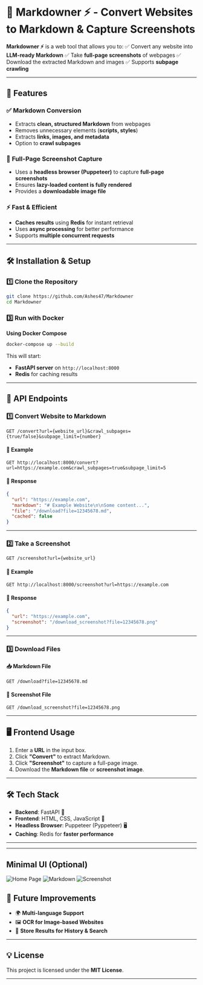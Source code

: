 # 📝 Markdowner ⚡ - Convert Websites to Markdown & Capture Screenshots

**Markdowner ⚡** is a web tool that allows you to:
✅ Convert any website into **LLM-ready Markdown**
✅ Take **full-page screenshots** of webpages
✅ Download the extracted Markdown and images
✅ Supports **subpage crawling**

---

## 🚀 Features
### ✅ **Markdown Conversion**
- Extracts **clean, structured Markdown** from webpages
- Removes unnecessary elements (**scripts, styles**)
- Extracts **links, images, and metadata**
- Option to **crawl subpages**

### 📸 **Full-Page Screenshot Capture**
- Uses a **headless browser (Puppeteer)** to capture **full-page screenshots**
- Ensures **lazy-loaded content is fully rendered**
- Provides a **downloadable image file**

### ⚡ **Fast & Efficient**
- **Caches results** using **Redis** for instant retrieval
- Uses **async processing** for better performance
- Supports **multiple concurrent requests**

---
## 🛠️ Installation & Setup
### **1️⃣ Clone the Repository**
```sh
git clone https://github.com/Ashes47/Markdowner
cd Markdowner
```

### **3️⃣ Run with Docker**
**Using Docker Compose**
```sh
docker-compose up --build
```
This will start:
- **FastAPI server** on `http://localhost:8000`
- **Redis** for caching results  

---

## 🎯 API Endpoints
### **1️⃣ Convert Website to Markdown**
```http
GET /convert?url={website_url}&crawl_subpages={true/false}&subpage_limit={number}
```
#### 📌 **Example**
```http
GET http://localhost:8000/convert?url=https://example.com&crawl_subpages=true&subpage_limit=5
```
#### 🔹 **Response**
```json
{
  "url": "https://example.com",
  "markdown": "# Example Website\n\nSome content...",
  "file": "/download?file=12345678.md",
  "cached": false
}
```

---

### **2️⃣ Take a Screenshot**
```http
GET /screenshot?url={website_url}
```
#### 📌 **Example**
```http
GET http://localhost:8000/screenshot?url=https://example.com
```
#### 🔹 **Response**
```json
{
  "url": "https://example.com",
  "screenshot": "/download_screenshot?file=12345678.png"
}
```

---

### **3️⃣ Download Files**
#### 📥 **Markdown File**
```http
GET /download?file=12345678.md
```
#### 📸 **Screenshot File**
```http
GET /download_screenshot?file=12345678.png
```

---

## 🖥️ Frontend Usage
1. Enter a **URL** in the input box.
2. Click **"Convert"** to extract Markdown.
3. Click **"Screenshot"** to capture a full-page image.
4. Download the **Markdown file** or **screenshot image**.

---
## 🛠️ Tech Stack
- **Backend**: FastAPI 🚀
- **Frontend**: HTML, CSS, JavaScript 📝
- **Headless Browser**: Puppeteer (Pyppeteer) 🖥️
- **Caching**: Redis for **faster performance**

---

---
## Minimal UI (Optional)
![Home Page](./assests/homepage.png) 
![Markdown](./assests/md.png) 
![Screenshot](./assests/ss.png) 

## 📌 Future Improvements
- 🌍 **Multi-language Support**
- 🖼️ **OCR for Image-based Websites**
- 📂 **Store Results for History & Search**

---
## 💡 License
This project is licensed under the **MIT License**.

---